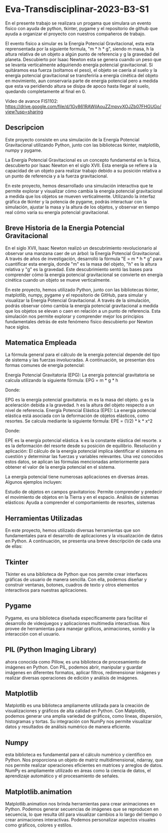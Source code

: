 # Eva-Transdisciplinar-2023-B3-S1
  En el presente trabajo se realizara un progama que simulara un evento fisico con ayuda de python, tkinter, pygame y el   repositorio de github que ayuda a organizar el proyecto con nuestros compañeros de 
 trabajo. 
 
 El evento fisico a simular es la Energia Potencial Gravitacional, esta esta reprensentada por la siguiente formula, "m * h * g", siendo m masa, h la altura relativa de un objeto a algún punto de referencia y g la gravedad del planeta. Descubierto por Isaac 
Newton esta se genera cuando un peso que se levanta verticalmente adquiriendo energía potencial gravitacional. Si quitáramos esa fuerza (soltamos el peso), el objeto se caería al suelo y la energía potencial gravitacional se transferiría a energía cinética del objeto en movimiento, aun conservaria parte de energia potencial pero a medida que esta va peridiendo altura se disipa de apoco hasta llegar al suelo,  quedando completamente al final en 0.

Video de avance FIS1102:
https://drive.google.com/file/d/1Gy861RAWjlAouZZmpvvXOJZb07FHGUGo/view?usp=sharing


## Descripcion
Este proyecto consiste en una simulación de la Energía Potencial Gravitacional utilizando Python, junto con las bibliotecas tkinter, matplotlib, numpy y pygame.

La Energía Potencial Gravitacional es un concepto fundamental en la física, descubierto por Isaac Newton en el siglo XVII. Esta energía se refiere a la capacidad de un objeto para realizar trabajo debido a su posición relativa a un punto de referencia y a la fuerza gravitacional.

En este proyecto, hemos desarrollado una simulación interactiva que te permite explorar y visualizar cómo cambia la energía potencial gravitacional a medida que los objetos se mueven verticalmente. Utilizando la interfaz gráfica de tkinter y la potencia de pygame, podrás interactuar con la simulación, ajustar la masa y la altura de los objetos, y observar en tiempo real cómo varía su energía potencial gravitacional.



## Breve Historia de la Energia Potencial Gravitacional 

En el siglo XVII, Isaac Newton realizó un descubrimiento revolucionario al observar una manzana caer de un árbol: la Energía Potencial Gravitacional. A través de años de investigación, desarrolló la fórmula "E = m * h * g" para cuantificar esta energía, donde "m" es la masa del objeto, "h" es la altura relativa y "g" es la gravedad. Este descubrimiento sentó las bases para comprender cómo la energía potencial gravitacional se convierte en energía cinética cuando un objeto se mueve verticalmente.

En este proyecto, hemos utilizado Python, junto con las bibliotecas tkinter, matplotlib, numpy, pygame y el repositorio de GitHub, para simular y visualizar la Energía Potencial Gravitacional. A través de la simulación, podrás observar cómo cambia la energía potencial gravitacional a medida que los objetos se elevan o caen en relación a un punto de referencia. Esta simulación nos permite explorar y comprender mejor los principios fundamentales detrás de este fenómeno físico descubierto por Newton hace siglos.

## Matematica Empleada
La fórmula general para el cálculo de la energía potencial depende del tipo de sistema y las fuerzas involucradas. A continuación, se presentan dos formas comunes de energía potencial:

Energía Potencial Gravitatoria (EPG):
La energía potencial gravitatoria se calcula utilizando la siguiente fórmula:
EPG = m * g * h

Donde:

EPG es la energía potencial gravitatoria.
m es la masa del objeto.
g es la aceleración debida a la gravedad.
h es la altura del objeto respecto a un nivel de referencia.
Energía Potencial Elástica (EPE):
La energía potencial elástica está asociada con la deformación de objetos elásticos, como resortes. Se calcula mediante la siguiente fórmula:
EPE = (1/2) * k * x^2

Donde:

EPE es la energía potencial elástica.
k es la constante elástica del resorte.
x es la deformación del resorte desde su posición de equilibrio.
Resolución y aplicación:
El cálculo de la energía potencial implica identificar el sistema en cuestión y determinar las fuerzas y variables relevantes. Una vez conocidos estos datos, se aplican las fórmulas mencionadas anteriormente para obtener el valor de la energía potencial en el sistema.

La energía potencial tiene numerosas aplicaciones en diversas áreas. Algunos ejemplos incluyen:

Estudio de objetos en campos gravitatorios: Permite comprender y predecir el movimiento de objetos en la Tierra y en el espacio.
Análisis de sistemas elásticos: Ayuda a comprender el comportamiento de resortes, sistemas


## Herramientas Utilizadas

En este proyecto, hemos utilizado diversas herramientas que son fundamentales para el desarrollo de aplicaciones y la visualización de datos en Python. A continuación, se presenta una breve descripción de cada una de ellas:

## Tkinter
Tkinter es una biblioteca de Python que nos permite crear interfaces gráficas de usuario de manera sencilla. Con ella, podemos diseñar y construir ventanas, botones, cuadros de texto y otros elementos interactivos para nuestras aplicaciones.

## Pygame
Pygame, es una biblioteca diseñada específicamente para facilitar el desarrollo de videojuegos y aplicaciones multimedia interactivas. Nos provee de herramientas para manejar gráficos, animaciones, sonido y la interacción con el usuario.

## PIL (Python Imaging Library)
ahora conocida como Pillow, es una biblioteca de procesamiento de imágenes en Python. Con PIL, podemos abrir, manipular y guardar imágenes en diferentes formatos, aplicar filtros, redimensionar imágenes y realizar diversas operaciones de edición y análisis de imágenes.

## Matplotlib
Matplotlib es una biblioteca ampliamente utilizada para la creación de visualizaciones y gráficos de alta calidad en Python. Con Matplotlib, podemos generar una amplia variedad de gráficos, como líneas, dispersión, histogramas y tortas. Su integración con NumPy nos permite visualizar datos y resultados de análisis numérico de manera eficiente.

## Numpy
esta biblioteca es fundamental para el cálculo numérico y científico en Python. Nos proporciona un objeto de matriz multidimensional, ndarray, que nos permite realizar operaciones eficientes en matrices y arreglos de datos. NumPy es ampliamente utilizado en áreas como la ciencia de datos, el aprendizaje automático y el procesamiento de señales.

## Matplotlib.animation
Matplotlib.animation nos brinda herramientas para crear animaciones en Python. Podemos generar secuencias de imágenes que se reproducen en secuencia, lo que resulta útil para visualizar cambios a lo largo del tiempo o crear animaciones interactivas. Podemos personalizar aspectos visuales como gráficos, colores y estilos.
